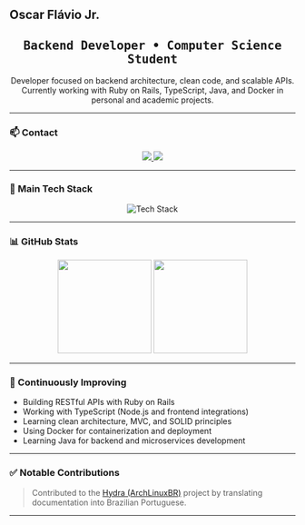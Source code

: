##  Oscar Flávio Jr.

<h2 align="center">
  <samp>Backend Developer • Computer Science Student</samp>
</h2>

<p align="center">
  Developer focused on backend architecture, clean code, and scalable APIs. <br>
  Currently working with Ruby on Rails, TypeScript, Java, and Docker in personal and academic projects.
</p>

---

### 📫 Contact

<p align="center">
  <a href="https://www.linkedin.com/in/oscar-fl%C3%A1vio-848492139/" target="_blank">
    <img src="https://img.shields.io/badge/LinkedIn-Connect-0077B5?style=for-the-badge&logo=linkedin&logoColor=white" />
  </a>
  <a href="mailto:oscarflaviojur@gmail.com">
    <img src="https://img.shields.io/badge/Email-Get%20in%20touch-D14836?style=for-the-badge&logo=gmail&logoColor=white"/>
  </a>
</p>

---

### 🧰 Main Tech Stack

<p align="center">
  <img src="https://skillicons.dev/icons?i=ruby,rails,java,ts,docker,git&theme=dark" alt="Tech Stack" />
</p>

---

### 📊 GitHub Stats

<p align="center">
  <img src="https://github-readme-stats.vercel.app/api?username=OscarFlavioJr&show_icons=true&theme=tokyonight&count_private=true" height="165"/>
  <img src="https://github-readme-stats.vercel.app/api/top-langs/?username=OscarFlavioJr&layout=compact&theme=tokyonight" height="165"/>
</p>

---

### 🚧 Continuously Improving

- Building RESTful APIs with Ruby on Rails  
- Working with TypeScript (Node.js and frontend integrations)  
- Learning clean architecture, MVC, and SOLID principles  
- Using Docker for containerization and deployment  
- Learning Java for backend and microservices development

---

### ✅ Notable Contributions

> Contributed to the [Hydra (ArchLinuxBR)](https://github.com/archlinuxbr/hydra) project by translating documentation into Brazilian Portuguese.  

---
